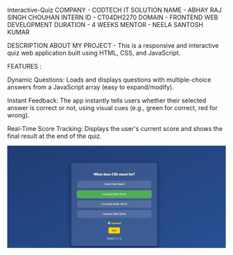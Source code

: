   Interactive-Quiz
  COMPANY - CODTECH IT SOLUTION
  NAME -  ABHAY RAJ SINGH CHOUHAN
  INTERN ID - CT04DH2270
  DOMAIN - FRONTEND WEB DEVELOPMENT
  DURATION - 4 WEEKS
  MENTOR - NEELA SANTOSH KUMAR

  DESCRIPTION ABOUT MY PROJECT - 
   This is a responsive and interactive quiz web application built using HTML, CSS, and JavaScript.

   FEATURES : 
   
   Dynamic Questions:
Loads and displays questions with multiple-choice answers from a JavaScript array (easy to expand/modify).

 Instant Feedback:
The app instantly tells users whether their selected answer is correct or not, using visual cues (e.g., green for correct, red for wrong).

 Real-Time Score Tracking:
Displays the user's current score and shows the final result at the end of the quiz.
   
  
   ![image alt](https://github.com/satyam427/Interactive-Quiz-Application1/blob/e308741de0161b8d703ffd0f4450f19e5c70dec9/Screenshot_3-8-2025_142517_127.0.0.1.jpeg)
     
     

     

  


